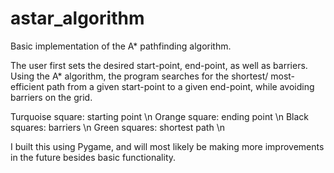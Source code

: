 # astar_algorithm
Basic implementation of the A* pathfinding algorithm.

The user first sets the desired start-point, end-point, as well as barriers. Using the A* algorithm, the program searches for the shortest/ most-efficient path from a given start-point to a given end-point, while avoiding barriers on the grid. 

Turquoise square: starting point \n
Orange square: ending point \n
Black squares: barriers \n
Green squares: shortest path \n


I built this using Pygame, and will most likely be making more improvements in the future besides basic functionality. 
